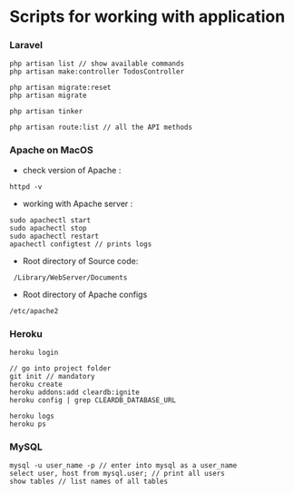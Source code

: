 # Scripts for working with application

### Laravel

```shell
php artisan list // show available commands
php artisan make:controller TodosController

php artisan migrate:reset
php artisan migrate

php artisan tinker

php artisan route:list // all the API methods
```

### Apache on MacOS

* check version of Apache :

```jshelllanguage
httpd -v
```
* working with Apache server :
```jshelllanguage
sudo apachectl start 
sudo apachectl stop  
sudo apachectl restart
apachectl configtest // prints logs
```
* Root directory of Source code:

```jshelllanguage
 /Library/WebServer/Documents 
```

* Root directory of Apache configs

```jshelllanguage
/etc/apache2
```

### Heroku

```jshelllanguage
heroku login

// go into project folder
git init // mandatory
heroku create
heroku addons:add cleardb:ignite
heroku config | grep CLEARDB_DATABASE_URL

heroku logs
heroku ps
```

### MySQL

```jshelllanguage
mysql -u user_name -p // enter into mysql as a user_name
select user, host from mysql.user; // print all users
show tables // list names of all tables

``` 
